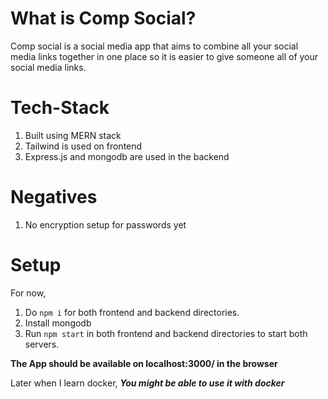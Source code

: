 # What is Comp Social?
Comp social is a social media app that aims to combine all your social media links together in one place so it is easier to give someone all of your social media links.

# Tech-Stack
1. Built using MERN stack
1. Tailwind is used on frontend
1. Express.js and mongodb are used in the backend

# Negatives
1. No encryption setup for passwords yet

# Setup
For now,
1. Do `npm i` for both frontend and backend directories.
1. Install mongodb
1. Run `npm start` in both frontend and backend directories to start both servers.

**The App should be available on localhost:3000/ in the browser**

Later when I learn docker,
***You might be able to use it with docker***
